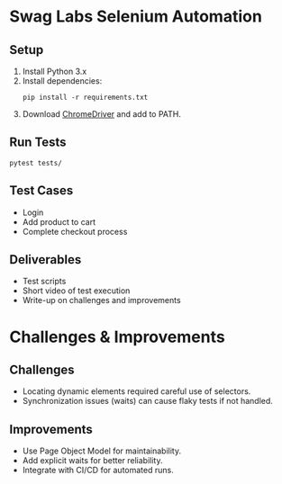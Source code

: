 # Swag Labs Selenium Automation

## Setup

1. Install Python 3.x
2. Install dependencies:
   ```
   pip install -r requirements.txt
   ```
3. Download [ChromeDriver](https://sites.google.com/a/chromium.org/chromedriver/) and add to PATH.

## Run Tests

```
pytest tests/
```

## Test Cases
- Login
- Add product to cart
- Complete checkout process

## Deliverables
- Test scripts
- Short video of test execution
- Write-up on challenges and improvements

# Challenges & Improvements

## Challenges
- Locating dynamic elements required careful use of selectors.
- Synchronization issues (waits) can cause flaky tests if not handled.

## Improvements
- Use Page Object Model for maintainability.
- Add explicit waits for better reliability.
- Integrate with CI/CD for automated runs.
